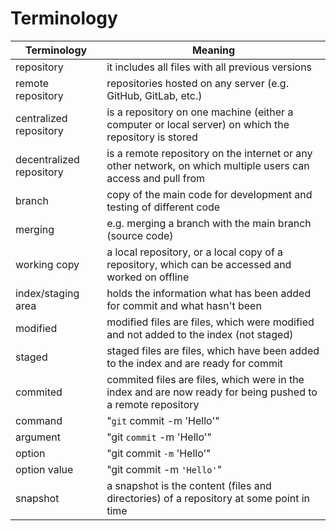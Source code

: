 Terminology
===========

|Terminology                |Meaning                                                                                                        |
|---------------------------|---------------------------------------------------------------------------------------------------------------|
|repository                 |it includes all files with all previous versions                                                               |
|remote repository          |repositories hosted on any server (e.g. GitHub, GitLab, etc.)                                                  |
|centralized repository     |is a repository on one machine (either a computer or local server) on which the repository is stored           |
|decentralized repository   |is a remote repository on the internet or any other network, on which multiple users can access and pull from  |
|branch                     |copy of the main code for development and testing of different code                                            |
|merging                    |e.g. merging a branch with the main branch (source code)                                                       |
|working copy               |a local repository, or a local copy of a repository, which can be accessed and worked on offline               |
|index/staging area         |holds the information what has been added for commit and what hasn't been                                      |
|modified                   |modified files are files, which were modified and not added to the index (not staged)                          |
|staged                     |staged files are files, which have been added to the index and are ready for commit                            |
|commited                   |commited files are files, which were in the index and are now ready for being pushed to a remote repository    |
|command                    |"`git` commit -m 'Hello'"                                                                                      |
|argument                   |"git `commit` -m 'Hello'"                                                                                      |
|option                     |"git commit `-m` 'Hello'"                                                                                      |
|option value               |"git commit -m `'Hello'`"                                                                                      |
|snapshot                   |a snapshot is the content (files and directories) of a repository at some point in time                        |